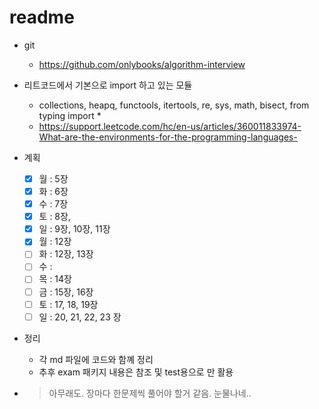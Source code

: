 # readme

- git
  - <https://github.com/onlybooks/algorithm-interview>

- 리트코드에서 기본으로 import 하고 있는 모듈
  - collections, heapq, functools, itertools, re, sys, math, bisect, from typing import *
  - https://support.leetcode.com/hc/en-us/articles/360011833974-What-are-the-environments-for-the-programming-languages-

- 계획
  - [x] 월 : 5장  
  - [x] 화 : 6장
  - [x] 수 : 7장
  - [x] 토 : 8장,
  - [x] 일 : 9장, 10장, 11장
  - [x] 월 : 12장
  - [ ] 화 : 12장, 13장
  - [ ] 수 : 
  - [ ] 목 : 14장 
  - [ ] 금 : 15장, 16장
  - [ ] 토 : 17, 18, 19장
  - [ ] 일 : 20, 21, 22, 23 장

- 정리
  - 각 md 파일에 코드와 함꼐 정리
  - 추후 exam 패키지 내용은 참조 및 test용으로 만 활용

- > 아무래도. 장마다 한문제씩 풀어야 할거 같음. 눈물나네..